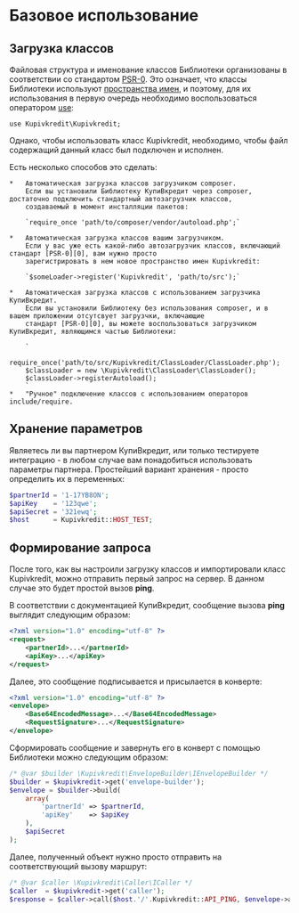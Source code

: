 Базовое использование
================================

Загрузка классов
--------------------------------

Файловая структура и именование классов Библиотеки организованы в соответствии со стандартом [PSR-0][0]. Это означает,
что классы Библиотеки используют [пространства имен][1], и поэтому, для их использования в первую очередь необходимо
воспользоваться оператором [use][2]:

`use Kupivkredit\Kupivkredit;`

Однако, чтобы использовать класс Kupivkredit, необходимо, чтобы файл содержащий данный класс был подключен и исполнен.

Есть несколько способов это сделать:

    *   Автоматическая загрузка классов загрузчиком composer.
        Если вы установили Библиотеку КупиВкредит через composer, достаточно подключить стандартный автозагрузчик классов,
        создаваемый в момент инсталляции пакетов:

        `require_once 'path/to/composer/vendor/autoload.php';`

    *   Автоматическая загрузка классов вашим загрузчиком.
        Если у вас уже есть какой-либо автозагрузчик классов, включающий стандарт [PSR-0][0], вам нужно просто
        зарегистрировать в нем новое пространство имен Kupivkredit:

        `$someLoader->register('Kupivkredit', 'path/to/src');`

    *   Автоматическая загрузка классов с использованием загрузчика КупиВкредит.
        Если вы установили Библиотеку без использования composer, и в вашем приложении отсутсвует загрузчки, включающие
        стандарт [PSR-0][0], вы можете воспользоваться загрузчиком КупиВкредит, являющимся частью Библиотеки:

        `
        require_once('path/to/src/Kupivkredit/ClassLoader/ClassLoader.php');
        $classLoader = new \Kupivkredit\ClassLoader\ClassLoader();
        $classLoader->registerAutoload();
        `
    *   "Ручное" подключение классов с использованием операторов include/require.

Хранение параметров
--------------------------------

Являетесь ли вы партнером КупиВкредит, или только тестируете интеграцию - в любом случае вам понадобиться использовать
параметры партнера. Простейший вариант хранения - просто определить их в переменных:

```php
$partnerId = '1-17YB8ON';
$apiKey    = '123qwe';
$apiSecret = '321ewq';
$host      = Kupivkredit::HOST_TEST;
```

Формирование запроса
--------------------------------

После того, как вы настроили загрузку классов и импортировали класс Кupivkredit, можно отправить первый запрос на сервер.
В данном случае это будет простой вызов **ping**.

В соответствии с документацией КупиВкредит, сообщение вызова **ping** выглядит следующим образом:

```xml
<?xml version="1.0" encoding="utf-8" ?>
<request>
    <partnerId>...</partnerId>
    <apiKey>...</apiKey>
</request>
```

Далее, это сообщение подписывается и присылается в конверте:

```xml
<?xml version="1.0" encoding="utf-8" ?>
<envelope>
    <Base64EncodedMessage>...</Base64EncodedMessage>
    <RequestSignature>...</RequestSignature>
</envelope>
```

Сформировать сообщение и завернуть его в конверт с помощью Библиотеки можно следующим образом:

```php
/* @var $builder \Kupivkredit\EnvelopeBuilder\IEnvelopeBuilder */
$builder = $kupivkredit->get('envelope-builder');
$envelope = $builder->build(
    array(
        'partnerId' => $partnerId,
        'apiKey'    => $apiKey
    ),
    $apiSecret
);
```

Далее, полученный объект нужно просто отправить на соответствующий вызову маршрут:

```php
/* @var $caller \Kupivkredit\Caller\ICaller */
$caller  = $kupivkredit->get('caller');
$response = $caller->call($host.'/'.Kupivkredit::API_PING, $envelope->asXML());
```


[0]: https://github.com/php-fig/fig-standards/blob/master/accepted/PSR-0.md
[1]: http://www.php.net/manual/ru/language.namespaces.rationale.php
[2]: http://php.net/manual/ru/language.namespaces.importing.php